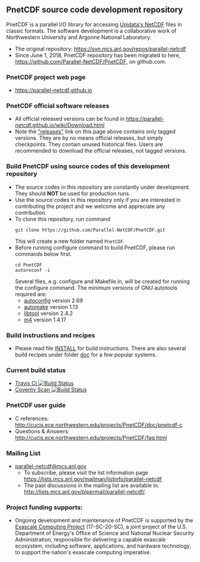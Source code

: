 ## PnetCDF source code development repository

PnetCDF is a parallel I/O library for accessing
[Unidata's NetCDF](http://www.unidata.ucar.edu/software/netcdf) files in
classic formats. The software development is a collaborative work of
Northwestern University and Argonne National Laboratory.

* The original repository: https://svn.mcs.anl.gov/repos/parallel-netcdf
* Since June 1, 2018, PnetCDF repository has been migrated to
  here, https://github.com/Parallel-NetCDF/PnetCDF, on github.com.

### PnetCDF project web page
* https://parallel-netcdf.github.io

### PnetCDF official software releases
* All official released versions can be found in
  https://parallel-netcdf.github.io/wiki/Download.html
* Note the ["releases"](https://github.com/Parallel-NetCDF/PnetCDF/releases)
  link on this page above contains only tagged versions. They are by no means
  official releases, but simply checkpoints. They contain unused historical
  files. Users are recommended to download the official releases, not tagged
  versions.

### Build PnetCDF using source codes of this development repository
* The source codes in this repository are constantly under development. They
  should **NOT** be used for production runs.
* Use the source codes in this repository only if you are interested in
  contributing the project and we welcome and appreciate any contribution.
* To clone this repository, run command
  ```
  git clone https://github.com/Parallel-NetCDF/PnetCDF.git
  ```
  This will create a new folder named `PnetCDF`.
* Before running configure command to build PnetCDF, please run commands below
  first.
  ```
  cd PnetCDF
  autoreconf -i
  ```
  Several files, e.g. configure and Makefile.in, will be created for running the
  configure command. The minimum versions of GNU autotools required are:
  + [autoconfig](https://www.gnu.org/software/autoconf/autoconf.html) version 2.69
  + [automake](https://www.gnu.org/software/automake) version 1.13
  + [libtool](https://www.gnu.org/software/libtool) version 2.4.2
  + [m4](https://www.gnu.org/software/m4/m4.html) version 1.4.17

### Build instructions and recipes
* Please read file
  [INSTALL](https://github.com/Parallel-NetCDF/PnetCDF/blob/master/INSTALL) for
  build instructions. There are also several build recipes under folder
  [doc](https://github.com/Parallel-NetCDF/PnetCDF/tree/master/doc) for a few
  popular systems.

### Current build status
* [Travis CI ![Build Status](https://travis-ci.org/Parallel-NetCDF/PnetCDF.svg?branch=master)](https://travis-ci.org/Parallel-NetCDF/PnetCDF)
* [Coverity Scan ![Build Status](https://scan.coverity.com/projects/15801/badge.svg)](https://scan.coverity.com/projects/parallel-netcdf-pnetcdf)

### PnetCDF user guide
* C references: http://cucis.ece.northwestern.edu/projects/PnetCDF/doc/pnetcdf-c
* Questions & Answers: http://cucis.ece.northwestern.edu/projects/PnetCDF/faq.html

### Mailing List
* parallel-netcdf@mcs.anl.gov
  + To subscribe, please visit the list information page
    https://lists.mcs.anl.gov/mailman/listinfo/parallel-netcdf
  + The past discussions in the mailing list are available in:
    http://lists.mcs.anl.gov/pipermail/parallel-netcdf/.

### Project funding supports:
* Ongoing development and maintenance of PnetCDF is supported by the [Exascale
  Computing Project](https://www.exascaleproject.org) (17-SC-20-SC), a joint
  project of the U.S. Department of Energy's Office of Science and National
  Nuclear Security Administration, responsible for delivering a capable
  exascale ecosystem, including software, applications, and hardware
  technology, to support the nation's exascale computing imperative.

